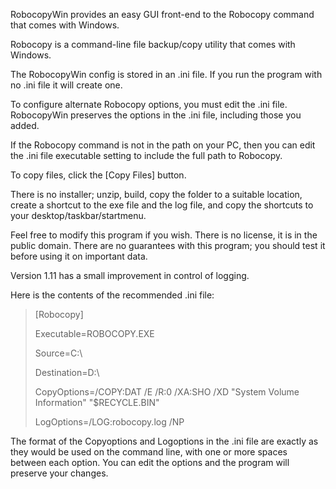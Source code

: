 RobocopyWin provides an easy GUI front-end to the Robocopy command that comes with Windows.

Robocopy is a command-line file backup/copy utility that comes with Windows.

The RobocopyWin config is stored in an .ini file. If you run the program with no .ini file it will create one.

To configure alternate Robocopy options, you must edit the .ini file. RobocopyWin preserves the options in the .ini file, including those you added.

If the Robocopy command is not in the path on your PC, then you can edit the .ini file executable setting to include the full path to Robocopy.

To copy files, click the [Copy Files] button.

There is no installer; unzip, build, copy the folder to a suitable location, create a shortcut to the exe file and the log file, and copy the shortcuts to your desktop/taskbar/startmenu.

Feel free to modify this program if you wish. There is no license, it is in the public domain. There are no guarantees with this program; you should test it before using it on important data.

Version 1.11 has a small improvement in control of logging.

Here is the contents of the recommended .ini file:

>[Robocopy]
>
>Executable=ROBOCOPY.EXE
>
>Source=C:\
>
>Destination=D:\
>
>CopyOptions=/COPY:DAT /E /R:0 /XA:SHO /XD "System Volume Information" "$RECYCLE.BIN"
>
>LogOptions=/LOG:robocopy.log /NP

The format of the Copyoptions and Logoptions in the .ini file are exactly as they would be used on the command line, with one or more spaces between each option. You can edit the options and the program will preserve your changes.

